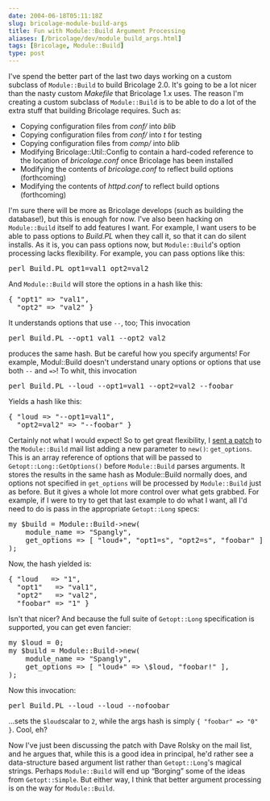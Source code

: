 ```yaml
--- 
date: 2004-06-18T05:11:18Z
slug: bricolage-module-build-args
title: Fun with Module::Build Argument Processing
aliases: [/bricolage/dev/module_build_args.html]
tags: [Bricolage, Module::Build]
type: post
---
```


<p>I've spend the better part of the last two days working on a custom
subclass of <code>Module::Build</code> to build Bricolage 2.0. It's going to be a lot nicer
than the nasty custom <em>Makefile</em> that Bricolage 1.x uses. The
reason I'm creating a custom subclass of <code>Module::Build</code> is to be able to do
a lot of the extra stuff that building Bricolage requires. Such as:</p>

<ul>
  <li>Copying configuration files from <em>conf/</em> into <em>blib</em></li>
  <li>Copying configuration files from <em>conf/</em> into <em>t</em> for testing</li>
  <li>Copying configuration files from <em>comp/</em> into <em>blib</em></li>
  <li>Modifying Bricolage::Util::Config to contain a hard-coded reference to the location of <em>bricolage.conf</em> once Bricolage has been installed</li>
  <li>Modifying the contents of <em>bricolage.conf</em> to reflect build options (forthcoming)</li>
  <li>Modifying the contents of <em>httpd.conf</em> to reflect build options (forthcoming)</li>
</ul>

<p>I'm sure there will be more as Bricolage develops (such as building the
database!), but this is enough for now. I've also been hacking on
<code>Module::Build</code> itself to add features I want. For example, I want users to be
able to pass options to <em>Build.PL</em> when they call it, so that it can do
silent installs. As it is, you can pass options now, but <code>Module::Build</code>'s option
processing lacks flexibility. For example, you can pass options like this:</p>

<pre>perl Build.PL opt1=val1 opt2=val2</pre>

<p>And <code>Module::Build</code> will store the options in a hash like this:</p>

<pre>{ &quot;opt1&quot; => &quot;val1&quot;,
  &quot;opt2&quot; => &quot;val2&quot; }</pre>

<p>It understands options that use <code>--</code>, too; This invocation</p>

<pre>perl Build.PL --opt1 val1 --opt2 val2</pre>

<p>produces the same hash. But be careful how you specify arguments! For
example, Modul::Build doesn't understand unary options or options that use
both <code>--</code> and <code>=></code>! To whit, this invocation</p>

<pre>perl Build.PL --loud --opt1=val1 --opt2=val2 --foobar</pre>

<p>Yields a hash like this:</p>

<pre>{ &quot;loud => &quot;--opt1=val1&quot;,
  &quot;opt2=val2&quot; => &quot;--foobar&quot; }</pre>

<p>Certainly not what I would expect! So to get great flexibility, I <a
href="http://sourceforge.net/mailarchive/message.php?msg_id=8747106"
title="SourceForge fails to make available my Module::Build/Getopt::Long
patch">sent a patch</a> to the <code>Module::Build</code> mail list adding a new parameter
to <code>new()</code>:
<code>get_options</code>. This is an array reference of options that will be
passed to <code>Getopt::Long::GetOptions()</code> before <code>Module::Build</code> parses
arguments. It stores the results in the same hash as Module::Build normally
does, and options not specified in <code>get_options</code> will be processed
by <code>Module::Build</code> just as before. But it gives a whole lot more control over
what gets grabbed. For example, if I were to try to get that last example to
do what I want, all I'd need to do is pass in the appropriate
<code>Getopt::Long</code> specs:</p>

<pre>my $build = Module::Build->new(
    module_name => &quot;Spangly&quot;,
    get_options => [ &quot;loud+&quot;, &quot;opt1=s&quot;, &quot;opt2=s&quot;, &quot;foobar&quot; ],
);</pre>

<p>Now, the hash yielded is:</p>

<pre>{ &quot;loud   => &quot;1&quot;,
  &quot;opt1&quot;   => &quot;val1&quot;,
  &quot;opt2&quot;   => &quot;val2&quot;,
  &quot;foobar&quot; => &quot;1&quot; }</pre>

<p>Isn't that nicer? And because the full suite of <code>Getopt::Long</code>
specification is supported, you can get even fancier:</p>

<pre>my $loud = 0;
my $build = Module::Build->new(
    module_name => &quot;Spangly&quot;,
    get_options => [ &quot;loud+&quot; => \$loud, &quot;foobar!&quot; ],
);</pre>

<p>Now this invocation:</p>

<pre>perl Build.PL --loud --loud --nofoobar</pre>

<p>...sets the <code>$loud</code>scalar to <code>2</code>, while the args hash
is simply <code>{ &quot;foobar&quot; => &quot;0&quot; }</code>. Cool, eh?</p>

<p>Now I've just been discussing the patch with Dave Rolsky on the mail list,
and he argues that, while this is a good idea in principal, he'd rather see a
data-structure based argument list rather than <code>Getopt::Long</code>'s
magical strings. Perhaps <code>Module::Build</code> will end up <q>Borging</q> some of the
ideas from <code>Getopt::Simple</code>. But either way, I think that better
argument processing is on the way for <code>Module::Build</code>.</p>

